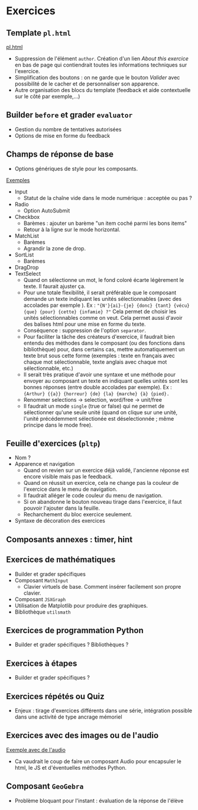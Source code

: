 # Exercices

## Template `pl.html`

[pl.html](apps/playexo/templates/playexo/pl.html)

* Suppression de l'élément `author`. Création d'un lien *About this exercice* en bas de page qui contiendrait toutes les informations techniques sur l'exercice.
* Simplification des boutons  : on ne garde que le bouton *Valider* avec possibilité de le cacher et de personnaliser son apparence.
* Autre organisation des blocs du template (feedback et aide contextuelle sur le côté par exemple,...) 

## Builder `before` et grader `evaluator`

- Gestion du nombre de tentatives autorisées
- Options de mise en forme du feedback

## Champs de réponse de base

- Options génériques de style pour les composants.

[Exemples](https://pl.u-pem.fr/activity/play/256/)

- Input
  - Statut de la chaîne vide dans le mode numérique : acceptée ou pas ?
- Radio
  - Option AutoSubmit
- Checkbox
  - Barèmes : ajouter un barème "un item coché parmi les bons items"
  - Retour à la ligne sur le mode horizontal.
- MatchList
  - Barèmes
  - Agrandir la zone de drop.
- SortList
  - Barèmes
- DragDrop
- TextSelect
  - Quand on sélectionne un mot, le fond coloré écarte légèrement le texte. Il faurait ajuster ça.
  - Pour une totale flexibilité, il serait préférable que le composant demande un texte indiquant les unités sélectionnables (avec des accolades par exemple ). Ex : `"{N'}{ai}-{je} {donc} {tant} {vécu} {que} {pour} {cette} {infamie} ?"`
  Cela permet de choisir les unités sélectionnables comme on veut. Cela permet aussi d'avoir des balises html pour une mise en forme du texte.
  - Conséquence : suppression de l'option `separator`.
  - Pour faciliter la tâche des créateurs d'exercice, il faudrait bien entendu des méthodes dans le composant (ou des fonctions dans bibliothèque) pour, dans certains cas, mettre automatiquement un texte brut sous cette forme (exemples : texte en français avec chaque mot sélectionnable, texte anglais avec chaque mot sélectionnable, etc.)
  - Il serait très pratique d'avoir une syntaxe et une méthode pour envoyer au composant un texte en indiquant quelles unités sont les bonnes réponses (entre double accolades par exemple). Ex :  `{Arthur} {{a}} {horreur} {de} {la} {marche} {à} {pied}.`
  - Renommer selections -> selection, word/free -> unit/free
  - Il faudrait un mode `single` (true or false) qui ne permet de sélectionner qu'une seule unité (quand on clique sur une unité, l'unité précédemment sélectionée est déselectionnée ; même principe dans le mode free).

## Feuille d'exercices (`pltp`)

- Nom ?
- Apparence et navigation
  - Quand on revien sur un exercice déjà validé, l'ancienne réponse est encore visible mais pas le feedback.
  - Quand on réussit un exercice, cela ne change pas la couleur de l'exercice dans le menu de navigation.
  - Il faudrait alléger le code couleur du menu de navigation.
  - Si on abandonne le bouton nouveau tirage dans l'exercice, il faut pouvoir l'ajouter dans la feuille.
  - Recharchement du bloc exercice seulement.
- Syntaxe de décoration des exercices


## Composants annexes : timer, hint


## Exercices de mathématiques

- Builder et grader spécifiques
- Composant `MathInput`
  - Clavier virtuels de base. Comment insérer facilement son propre clavier.
- Composant `JSXGraph`
- Utilisation de Matplotlib pour produire des graphiques.
- Bibliothèque `utilsmath`

## Exercices de programmation Python

- Builder et grader spécifiques ? Bibliothèques ?

## Exercices à étapes

- Builder et grader spécifiques ?

## Exercices répétés ou Quiz

- Enjeux : tirage d'exercices différents dans une série, intégration possible dans une activité de type ancrage mémoriel

## Exercices avec des images ou de l'audio

[Exemple avec de l'audio](https://pl.u-pem.fr/filebrowser/option?name=test_pl&path=Yggdrasil/Languages/English/listening_numbers.pl)
- Ca vaudrait le coup de faire un composant Audio pour encapsuler le html, le JS et d'éventuelles méthodes Python.

## Composant `GeoGebra`

- Problème bloquant pour l'instant : évaluation de la réponse de l'élève
